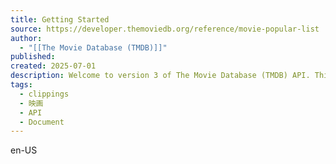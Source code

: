 ```yaml
---
title: Getting Started
source: https://developer.themoviedb.org/reference/movie-popular-list
author:
  - "[[The Movie Database (TMDB)]]"
published: 
created: 2025-07-01
description: Welcome to version 3 of The Movie Database (TMDB) API. This is where you will find the definitive list of currently available methods for our movie, tv, actor and image API.
tags:
  - clippings
  - 映画
  - API
  - Document
---
```

en-US